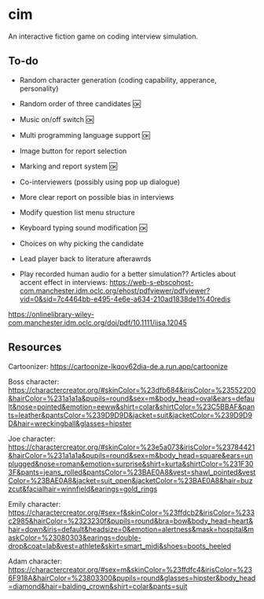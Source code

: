 # cim

An interactive fiction game on coding interview simulation.

## To-do
- Random character generation (coding capability, apperance, personality)

- Random order of three candidates 🆗

- Music on/off switch 🆗

- Multi programming language support 🆗

- Image button for report selection

- Marking and report system 🆗

- Co-interviewers (possibly using pop up dialogue)

- More clear report on possible bias in interviews

- Modify question list menu structure

- Keyboard typing sound modification 🆗

- Choices on why picking the candidate

- Lead player back to literature afterawrds

- Play recorded human audio for a better simulation??
Articles about accent effect in interviews:
https://web-s-ebscohost-com.manchester.idm.oclc.org/ehost/pdfviewer/pdfviewer?vid=0&sid=7c4464bb-e495-4e6e-a634-210ad1838de1%40redis

https://onlinelibrary-wiley-com.manchester.idm.oclc.org/doi/pdf/10.1111/ijsa.12045

## Resources
Cartoonizer: https://cartoonize-lkqov62dia-de.a.run.app/cartoonize

Boss character: https://charactercreator.org/#skinColor=%23dfb684&irisColor=%23552200&hairColor=%231a1a1a&pupils=round&sex=m&body_head=oval&ears=default&nose=pointed&emotion=eeww&shirt=colar&shirtColor=%23C5BBAF&pants=leather&pantsColor=%239D9D9D&jacket=suit&jacketColor=%239D9D9D&hair=wreckingball&glasses=hipster

Joe character: https://charactercreator.org/#skinColor=%23e5a073&irisColor=%23784421&hairColor=%231a1a1a&pupils=round&sex=m&body_head=square&ears=unplugged&nose=roman&emotion=surprise&shirt=kurta&shirtColor=%231F303F&pants=jeans_rolled&pantsColor=%23BAE0A8&vest=shawl_pointed&vestColor=%23BAE0A8&jacket=suit_open&jacketColor=%23BAE0A8&hair=buzzcut&facialhair=winnfield&earings=gold_rings


Emily character: https://charactercreator.org/#sex=f&skinColor=%23ffdcb2&irisColor=%233c2985&hairColor=%2323230f&pupils=round&bra=bow&body_head=heart&hair=down&iris=default&headsize=0&emotion=alertness&mask=hospital&maskColor=%23080303&earings=double-drop&coat=lab&vest=athlete&skirt=smart_midi&shoes=boots_heeled


Adam character: https://charactercreator.org/#sex=m&skinColor=%23ffdfc4&irisColor=%236F918A&hairColor=%23803300&pupils=round&glasses=hipster&body_head=diamond&hair=balding_crown&shirt=colar&pants=suit
